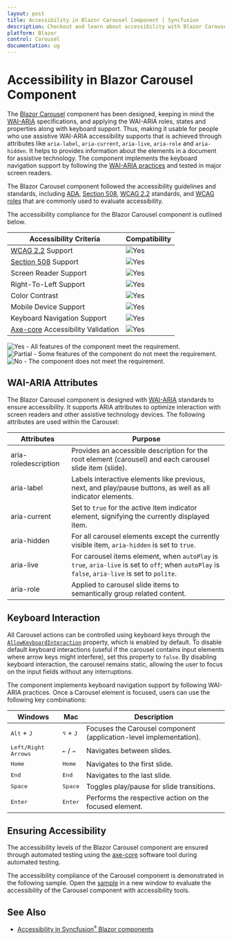 ```yaml
---
layout: post
title: Accessibility in Blazor Carousel Component | Syncfusion
description: Checkout and learn about accessibility with Blazor Carousel component in Blazor Server App and Blazor WebAssembly App.
platform: Blazor
control: Carousel
documentation: ug
---
```


# Accessibility in Blazor Carousel Component

The [Blazor Carousel](https://www.syncfusion.com/blazor-components/blazor-carousel) component has been designed, keeping in mind the [WAI-ARIA](https://www.w3.org/WAI/ARIA/apg/patterns/carousel/) specifications, and applying the WAI-ARIA roles, states and properties along with keyboard support. Thus, making it usable for people who use assistive WAI-ARIA accessibility supports that is achieved through attributes like `aria-label`, `aria-current`, `aria-live`, `aria-role` and `aria-hidden`. It helps to provides information about the elements in a document for assistive technology. The component implements the keyboard navigation support by following the [WAI-ARIA practices](https://www.w3.org/WAI/ARIA/apg/) and tested in major screen readers.

The Blazor Carousel component followed the accessibility guidelines and standards, including [ADA](https://www.ada.gov/), [Section 508](https://www.section508.gov/), [WCAG 2.2](https://www.w3.org/TR/WCAG22/) standards, and [WCAG roles](https://www.w3.org/TR/wai-aria/#roles) that are commonly used to evaluate accessibility.

The accessibility compliance for the Blazor Carousel component is outlined below.

| Accessibility Criteria | Compatibility |
| -- | -- |
| [WCAG 2.2](https://www.w3.org/TR/WCAG22/) Support | <img src="https://cdn.syncfusion.com/content/images/landing-page/yes.png" alt="Yes"> |
| [Section 508](https://www.section508.gov/) Support | <img src="https://cdn.syncfusion.com/content/images/landing-page/yes.png" alt="Yes"> |
| Screen Reader Support | <img src="https://cdn.syncfusion.com/content/images/landing-page/yes.png" alt="Yes"> |
| Right-To-Left Support | <img src="https://cdn.syncfusion.com/content/images/landing-page/yes.png" alt="Yes"> |
| Color Contrast | <img src="https://cdn.syncfusion.com/content/images/landing-page/yes.png" alt="Yes"> |
| Mobile Device Support | <img src="https://cdn.syncfusion.com/content/images/landing-page/yes.png" alt="Yes"> |
| Keyboard Navigation Support | <img src="https://cdn.syncfusion.com/content/images/landing-page/yes.png" alt="Yes"> |
| [Axe-core](https://www.nuget.org/packages/Deque.AxeCore.Playwright) Accessibility Validation | <img src="https://cdn.syncfusion.com/content/images/landing-page/yes.png" alt="Yes"> |

<style>
    .post .post-content img {
        display: inline-block;
        margin: 0.5em 0;
    }
</style>

<div><img src="https://cdn.syncfusion.com/content/images/landing-page/yes.png" alt="Yes"> - All features of the component meet the requirement.</div>

<div><img src="https://cdn.syncfusion.com/content/images/documentation/partial.png" alt="Partial"> - Some features of the component do not meet the requirement.</div>

<div><img src="https://cdn.syncfusion.com/content/images/landing-page/no.png" alt="No"> - The component does not meet the requirement.</div>

## WAI-ARIA Attributes

The Blazor Carousel component is designed with [WAI-ARIA](https://www.w3.org/WAI/ARIA/apg/) standards to ensure accessibility. It supports ARIA attributes to optimize interaction with screen readers and other assistive technology devices. The following attributes are used within the Carousel:

| **Attributes** | **Purpose**                                                                                                                             |
| ------------------------ | ------------------------------------------------------------------------------------------------------------------------------------------------|
| aria-roledescription   | Provides an accessible description for the root element (carousel) and each carousel slide item (slide).                            |
| aria-label             | Labels interactive elements like previous, next, and play/pause buttons, as well as all indicator elements.                                                                               |
| aria-current           | Set to `true` for the active item indicator element, signifying the currently displayed item.                                                                        |
| aria-hidden            | For all carousel elements except the currently visible item, `aria-hidden` is set to `true`.                                                    |
| aria-live              | For carousel items element, when `autoPlay` is `true`, `aria-live` is set to `off`; when `autoPlay` is `false`, `aria-live` is set to `polite`. |
| aria-role              | Applied to carousel slide items to semantically group related content.                                                                                           |

## Keyboard Interaction

All Carousel actions can be controlled using keyboard keys through the [`AllowKeyboardInteraction`](https://help.syncfusion.com/cr/blazor/Syncfusion.Blazor.Navigations.SfCarousel.html#Syncfusion_Blazor_Navigations_SfCarousel_AllowKeyboardInteraction) property, which is enabled by default. To disable default keyboard interactions (useful if the carousel contains input elements where arrow keys might interfere), set this property to `false`. By disabling keyboard interaction, the carousel remains static, allowing the user to focus on the input fields without any interruptions.

The component implements keyboard navigation support by following WAI-ARIA practices. Once a Carousel element is focused, users can use the following key combinations:

| Windows | Mac | Description |
 ------------------ |----------------|--------------- |
| <kbd>Alt</kbd> + <kbd>J</kbd> | <kbd>⌥</kbd> + <kbd>J</kbd> | Focuses the Carousel component (application-level implementation).  |
| <kbd>Left/Right Arrows</kbd> | <kbd>←</kbd> / <kbd>→</kbd> | Navigates between slides. 
| <kbd>Home</kbd> | <kbd>Home</kbd> | Navigates to the first slide. |
| <kbd>End</kbd> | <kbd>End</kbd> | Navigates to the last slide. |
| <kbd>Space</kbd> | <kbd>Space</kbd> | Toggles play/pause for slide transitions. |
| <kbd>Enter</kbd> | <kbd>Enter</kbd> | Performs the respective action on the focused element. |

## Ensuring Accessibility

The accessibility levels of the Blazor Carousel component are ensured through automated testing using the [axe-core](https://www.nuget.org/packages/Deque.AxeCore.Playwright) software tool during automated testing.

The accessibility compliance of the Carousel component is demonstrated in the following sample. Open the [sample](https://blazor.syncfusion.com/accessibility/carousel) in a new window to evaluate the accessibility of the Carousel component with accessibility tools.

## See Also

* [Accessibility in Syncfusion<sup style="font-size:70%">&reg;</sup> Blazor components](https://blazor.syncfusion.com/documentation/common/accessibility)